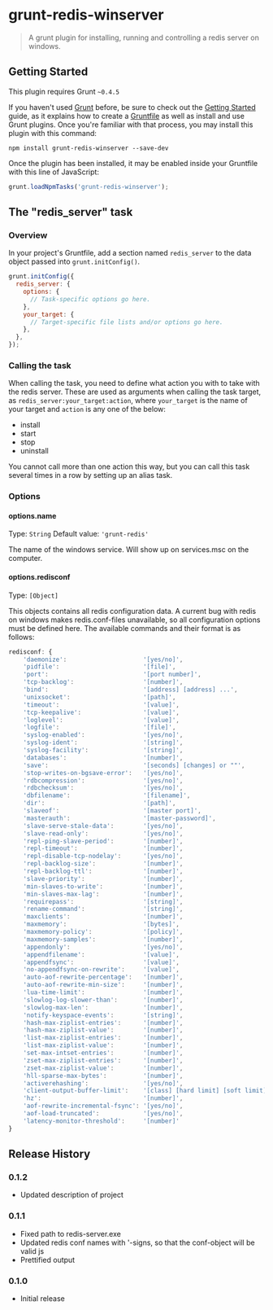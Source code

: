 # grunt-redis-winserver

> A grunt plugin for installing, running and controlling a redis server on windows.

## Getting Started
This plugin requires Grunt `~0.4.5`

If you haven't used [Grunt](http://gruntjs.com/) before, be sure to check out the [Getting Started](http://gruntjs.com/getting-started) guide, as it explains how to create a [Gruntfile](http://gruntjs.com/sample-gruntfile) as well as install and use Grunt plugins. Once you're familiar with that process, you may install this plugin with this command:

```shell
npm install grunt-redis-winserver --save-dev
```

Once the plugin has been installed, it may be enabled inside your Gruntfile with this line of JavaScript:

```js
grunt.loadNpmTasks('grunt-redis-winserver');
```

## The "redis_server" task

### Overview
In your project's Gruntfile, add a section named `redis_server` to the data object passed into `grunt.initConfig()`.

```js
grunt.initConfig({
  redis_server: {
    options: {
      // Task-specific options go here.
    },
    your_target: {
      // Target-specific file lists and/or options go here.
    },
  },
});
```

### Calling the task

When calling the task, you need to define what action you with to take with the redis server. These are used as arguments when calling the task target, as `redis_server:your_target:action`, where `your_target` is the name of your target and `action` is any one of the below:

- install
- start
- stop
- uninstall

You cannot call more than one action this way, but you can call this task several times in a row by setting up an alias task.  


### Options

#### options.name
Type: `String`
Default value: `'grunt-redis'`

The name of the windows service. Will show up on services.msc on the computer.

#### options.redisconf
Type: `[Object]`

This objects contains all redis configuration data. A current bug with redis on windows makes redis.conf-files unavailable, so all configuration options must be defined here. The available commands and their format is as follows:

```js
redisconf: {
	'daemonize':                     '[yes/no]',
	'pidfile':                       '[file]',
	'port':                          '[port number]',
	'tcp-backlog':                   '[number]',
	'bind':                          '[address] [address] ...',
	'unixsocket':                    '[path]',
	'timeout':                       '[value]',
	'tcp-keepalive':                 '[value]',
	'loglevel':                      '[value]',
	'logfile':                       '[file]',
	'syslog-enabled':                '[yes/no]',
	'syslog-ident':                  '[string]',
	'syslog-facility':               '[string]',
	'databases':                     '[number]',
	'save':                          '[seconds] [changes] or ""',
	'stop-writes-on-bgsave-error':   '[yes/no]',
	'rdbcompression':                '[yes/no]',
	'rdbchecksum':                   '[yes/no]',
	'dbfilename':                    '[filename]',
	'dir':                           '[path]',
	'slaveof':                       '[master port]',
	'masterauth':                    '[master-password]',
	'slave-serve-stale-data':        '[yes/no]',
	'slave-read-only':               '[yes/no]',
	'repl-ping-slave-period':        '[number]',
	'repl-timeout':                  '[number]',
	'repl-disable-tcp-nodelay':      '[yes/no]',
	'repl-backlog-size':             '[number]',
	'repl-backlog-ttl':              '[number]',
	'slave-priority':                '[number]',
	'min-slaves-to-write':           '[number]',
	'min-slaves-max-lag':            '[number]',
	'requirepass':                   '[string]',
	'rename-command':                '[string]',
	'maxclients':                    '[number]',
	'maxmemory':                     '[bytes]',
	'maxmemory-policy':              '[policy]',
	'maxmemory-samples':             '[number]',
	'appendonly':                    '[yes/no]',
	'appendfilename':                '[value]',
	'appendfsync':                   '[value]',
	'no-appendfsync-on-rewrite':     '[value]',
	'auto-aof-rewrite-percentage':   '[number]',
	'auto-aof-rewrite-min-size':     '[number]',
	'lua-time-limit':                '[number]',
	'slowlog-log-slower-than':       '[number]',
	'slowlog-max-len':               '[number]',
	'notify-keyspace-events':        '[string]',
	'hash-max-ziplist-entries':      '[number]',
	'hash-max-ziplist-value':        '[number]',
	'list-max-ziplist-entries':      '[number]',
	'list-max-ziplist-value':        '[number]',
	'set-max-intset-entries':        '[number]',
	'zset-max-ziplist-entries':      '[number]',
	'zset-max-ziplist-value':        '[number]',
	'hll-sparse-max-bytes':          '[number]',
	'activerehashing':               '[yes/no]',
	'client-output-buffer-limit':    '[class] [hard limit] [soft limit] [soft seconds]',
	'hz':                            '[number]',
	'aof-rewrite-incremental-fsync': '[yes/no]',
	'aof-load-truncated':            '[yes/no]',
	'latency-monitor-threshold':     '[number]' 
}
```

## Release History

### 0.1.2
- Updated description of project

### 0.1.1
- Fixed path to redis-server.exe
- Updated redis conf names with '-signs, so that the conf-object will be valid js
- Prettified output

### 0.1.0
- Initial release
